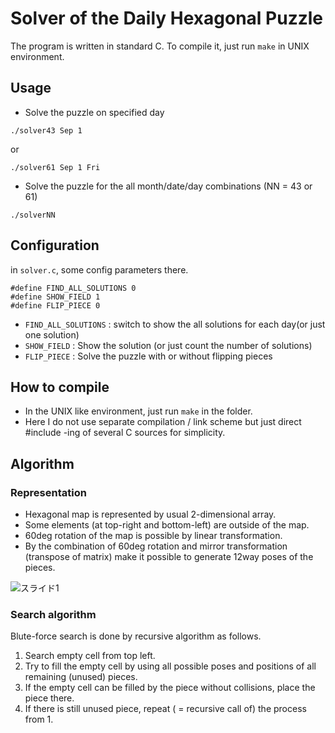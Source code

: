 # Solver of the Daily Hexagonal Puzzle

The program is written in standard C. To compile it, just run `make` in UNIX environment.

## Usage

* Solve the puzzle on specified day
```
./solver43 Sep 1
```
or 
```
./solver61 Sep 1 Fri
```

* Solve the puzzle for the all month/date/day combinations (NN = 43 or 61)
```
./solverNN
```

## Configuration

in `solver.c`, some config parameters there.

```
#define FIND_ALL_SOLUTIONS 0
#define SHOW_FIELD 1
#define FLIP_PIECE 0
```

* `FIND_ALL_SOLUTIONS` : switch to show the all solutions for each day(or just one solution)
* `SHOW_FIELD` : Show the solution (or just count the number of solutions)
* `FLIP_PIECE` : Solve the puzzle with or without flipping pieces

## How to compile

* In the UNIX like environment, just run `make` in the folder.
* Here I do not use separate compilation / link scheme but just direct #include -ing of several C sources for simplicity.

## Algorithm

### Representation

* Hexagonal map is represented by usual 2-dimensional array.
* Some elements (at top-right and bottom-left) are outside of the map.
* 60deg rotation of the map is possible by linear transformation.
* By the combination of 60deg rotation and mirror transformation (transpose of matrix) make it possible to generate 12way poses of the pieces.

![スライド1](https://user-images.githubusercontent.com/86639425/159246601-a743e4ad-03d5-4c60-bbd7-1d96e4da48be.jpeg)

### Search algorithm

Blute-force search is done by recursive algorithm as follows.

1. Search empty cell from top left.
2. Try to fill the empty cell by using all possible poses and positions of all remaining (unused) pieces.
3. If the empty cell can be filled by the piece without collisions, place the piece there.
4. If there is still unused piece, repeat ( = recursive call of) the process from 1.
